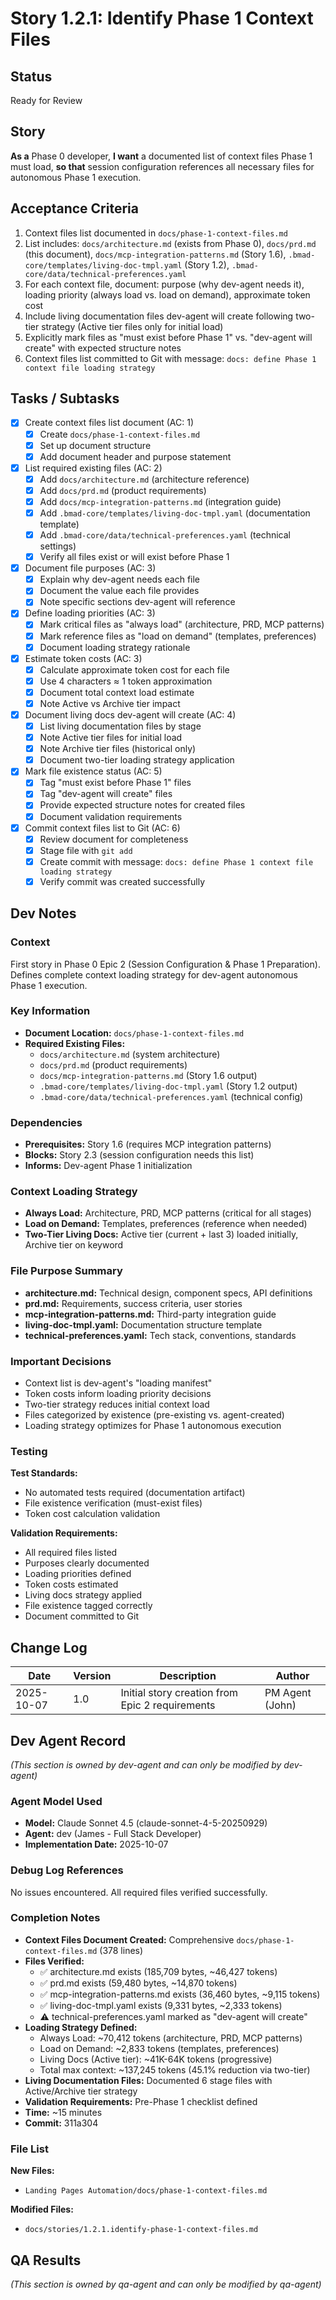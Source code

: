 # Story 1.2.1: Identify Phase 1 Context Files

## Status
Ready for Review

## Story
**As a** Phase 0 developer,
**I want** a documented list of context files Phase 1 must load,
**so that** session configuration references all necessary files for autonomous Phase 1 execution.

## Acceptance Criteria

1. Context files list documented in `docs/phase-1-context-files.md`
2. List includes: `docs/architecture.md` (exists from Phase 0), `docs/prd.md` (this document), `docs/mcp-integration-patterns.md` (Story 1.6), `.bmad-core/templates/living-doc-tmpl.yaml` (Story 1.2), `.bmad-core/data/technical-preferences.yaml`
3. For each context file, document: purpose (why dev-agent needs it), loading priority (always load vs. load on demand), approximate token cost
4. Include living documentation files dev-agent will create following two-tier strategy (Active tier files only for initial load)
5. Explicitly mark files as "must exist before Phase 1" vs. "dev-agent will create" with expected structure notes
6. Context files list committed to Git with message: `docs: define Phase 1 context file loading strategy`

## Tasks / Subtasks

- [x] Create context files list document (AC: 1)
  - [x] Create `docs/phase-1-context-files.md`
  - [x] Set up document structure
  - [x] Add document header and purpose statement
- [x] List required existing files (AC: 2)
  - [x] Add `docs/architecture.md` (architecture reference)
  - [x] Add `docs/prd.md` (product requirements)
  - [x] Add `docs/mcp-integration-patterns.md` (integration guide)
  - [x] Add `.bmad-core/templates/living-doc-tmpl.yaml` (documentation template)
  - [x] Add `.bmad-core/data/technical-preferences.yaml` (technical settings)
  - [x] Verify all files exist or will exist before Phase 1
- [x] Document file purposes (AC: 3)
  - [x] Explain why dev-agent needs each file
  - [x] Document the value each file provides
  - [x] Note specific sections dev-agent will reference
- [x] Define loading priorities (AC: 3)
  - [x] Mark critical files as "always load" (architecture, PRD, MCP patterns)
  - [x] Mark reference files as "load on demand" (templates, preferences)
  - [x] Document loading strategy rationale
- [x] Estimate token costs (AC: 3)
  - [x] Calculate approximate token cost for each file
  - [x] Use 4 characters ≈ 1 token approximation
  - [x] Document total context load estimate
  - [x] Note Active vs Archive tier impact
- [x] Document living docs dev-agent will create (AC: 4)
  - [x] List living documentation files by stage
  - [x] Note Active tier files for initial load
  - [x] Note Archive tier files (historical only)
  - [x] Document two-tier loading strategy application
- [x] Mark file existence status (AC: 5)
  - [x] Tag "must exist before Phase 1" files
  - [x] Tag "dev-agent will create" files
  - [x] Provide expected structure notes for created files
  - [x] Document validation requirements
- [x] Commit context files list to Git (AC: 6)
  - [x] Review document for completeness
  - [x] Stage file with `git add`
  - [x] Create commit with message: `docs: define Phase 1 context file loading strategy`
  - [x] Verify commit was created successfully

## Dev Notes

### Context
First story in Phase 0 Epic 2 (Session Configuration & Phase 1 Preparation). Defines complete context loading strategy for dev-agent autonomous Phase 1 execution.

### Key Information
- **Document Location:** `docs/phase-1-context-files.md`
- **Required Existing Files:**
  - `docs/architecture.md` (system architecture)
  - `docs/prd.md` (product requirements)
  - `docs/mcp-integration-patterns.md` (Story 1.6 output)
  - `.bmad-core/templates/living-doc-tmpl.yaml` (Story 1.2 output)
  - `.bmad-core/data/technical-preferences.yaml` (technical config)

### Dependencies
- **Prerequisites:** Story 1.6 (requires MCP integration patterns)
- **Blocks:** Story 2.3 (session configuration needs this list)
- **Informs:** Dev-agent Phase 1 initialization

### Context Loading Strategy
- **Always Load:** Architecture, PRD, MCP patterns (critical for all stages)
- **Load on Demand:** Templates, preferences (reference when needed)
- **Two-Tier Living Docs:** Active tier (current + last 3) loaded initially, Archive tier on keyword

### File Purpose Summary
- **architecture.md:** Technical design, component specs, API definitions
- **prd.md:** Requirements, success criteria, user stories
- **mcp-integration-patterns.md:** Third-party integration guide
- **living-doc-tmpl.yaml:** Documentation structure template
- **technical-preferences.yaml:** Tech stack, conventions, standards

### Important Decisions
- Context list is dev-agent's "loading manifest"
- Token costs inform loading priority decisions
- Two-tier strategy reduces initial context load
- Files categorized by existence (pre-existing vs. agent-created)
- Loading strategy optimizes for Phase 1 autonomous execution

### Testing

**Test Standards:**
- No automated tests required (documentation artifact)
- File existence verification (must-exist files)
- Token cost calculation validation

**Validation Requirements:**
- All required files listed
- Purposes clearly documented
- Loading priorities defined
- Token costs estimated
- Living docs strategy applied
- File existence tagged correctly
- Document committed to Git

## Change Log

| Date | Version | Description | Author |
|------|---------|-------------|--------|
| 2025-10-07 | 1.0 | Initial story creation from Epic 2 requirements | PM Agent (John) |

## Dev Agent Record

_(This section is owned by dev-agent and can only be modified by dev-agent)_

### Agent Model Used
- **Model:** Claude Sonnet 4.5 (claude-sonnet-4-5-20250929)
- **Agent:** dev (James - Full Stack Developer)
- **Implementation Date:** 2025-10-07

### Debug Log References
No issues encountered. All required files verified successfully.

### Completion Notes
- **Context Files Document Created:** Comprehensive `docs/phase-1-context-files.md` (378 lines)
- **Files Verified:**
  - ✅ architecture.md exists (185,709 bytes, ~46,427 tokens)
  - ✅ prd.md exists (59,480 bytes, ~14,870 tokens)
  - ✅ mcp-integration-patterns.md exists (36,460 bytes, ~9,115 tokens)
  - ✅ living-doc-tmpl.yaml exists (9,331 bytes, ~2,333 tokens)
  - ⚠️ technical-preferences.yaml marked as "dev-agent will create"
- **Loading Strategy Defined:**
  - Always Load: ~70,412 tokens (architecture, PRD, MCP patterns)
  - Load on Demand: ~2,833 tokens (templates, preferences)
  - Living Docs (Active tier): ~41K-64K tokens (progressive)
  - Total max context: ~137,245 tokens (45.1% reduction via two-tier)
- **Living Documentation Files:** Documented 6 stage files with Active/Archive tier strategy
- **Validation Requirements:** Pre-Phase 1 checklist defined
- **Time:** ~15 minutes
- **Commit:** 311a304

### File List
**New Files:**
- `Landing Pages Automation/docs/phase-1-context-files.md`

**Modified Files:**
- `docs/stories/1.2.1.identify-phase-1-context-files.md`

## QA Results

_(This section is owned by qa-agent and can only be modified by qa-agent)_
